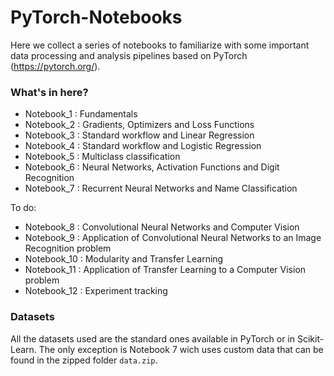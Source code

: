 # PyTorch-Notebooks
Here we collect a series of notebooks to familiarize with some important data processing and analysis pipelines based on PyTorch (https://pytorch.org/).

### What's in here?
- Notebook_1 : Fundamentals
- Notebook_2 : Gradients, Optimizers and Loss Functions
- Notebook_3 : Standard workflow and Linear Regression
- Notebook_4 : Standard workflow and Logistic Regression
- Notebook_5 : Multiclass classification
- Notebook_6 : Neural Networks, Activation Functions and Digit Recognition
- Notebook_7 : Recurrent Neural Networks and Name Classification

To do:
- Notebook_8 : Convolutional Neural Networks and Computer Vision 
- Notebook_9 : Application of Convolutional Neural Networks to an Image Recognition problem 
- Notebook_10 : Modularity and Transfer Learning 
- Notebook_11 : Application of Transfer Learning to a Computer Vision problem 
- Notebook_12 : Experiment tracking

### Datasets
All the datasets used are the standard ones available in PyTorch or in Scikit-Learn. The only exception is Notebook 7 wich uses custom data that can be found in the zipped folder `data.zip`. 

